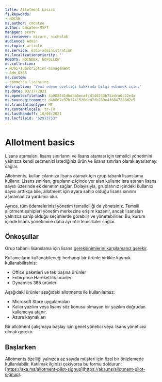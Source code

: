 ```yaml
---
title: Allotment basics
f1.keywords:
- NOCSH
ms.author: cmcatee
author: cmcatee-MSFT
manager: scotv
ms.reviewer: micurn, nicholak
audience: Admin
ms.topic: article
ms.service: o365-administration
ms.localizationpriority: ''
ROBOTS: NOINDEX, NOFOLLOW
ms.collection:
- M365-subscription-management
- Adm_O365
ms.custom:
- commerce_licensing
description: 'Yeni ödeme özelliği hakkında bilgi edinmek için:'
ms.date: 03/17/2021
ms.openlocfilehash: 4a908441dbdaa5ecafcd140233b75adca0c22e4a
ms.sourcegitcommit: d4b867e37bf741528ded7fb289e4f6847228d2c5
ms.translationtype: MT
ms.contentlocale: tr-TR
ms.lasthandoff: 10/06/2021
ms.locfileid: "62973753"
---
```

# <a name="allotment-basics"></a>Allotment basics

Lisans atamaları, lisans sınırlarını ve lisans ataması için temsilci yönetimini yalnızca kendi seçmenizi istediğiniz ürün ve lisans sınırları olarak ayarlamayı sağlar.

Allotments, kullanıcılarınıza lisans atamak için grup tabanlı lisanslama kullanır. Lisans sınırları, gruplarınız içinde yer alan kullanıcılara atanan lisans sayısı üzerinde ek denetim sağlar. Dolayısıyla, gruplarınız içindeki kullanıcı sayısı arttıkça bile, allotment için ayara sahip olduğu lisans sınırını aşmamanıza yardımcı olur.

Ayrıca, tüm ödemelerinizi yönetim temsilciliği de yönetsiniz. Temsili allotment sahipleri yönetim merkezine erişim kazanır, ancak lisansları yalnızca sahip olduğu seçimlerde görebilir ve yönetebilirler. Bu, kurum içinde lisans yönetimine daha ayrıntılı temsilciler sağlar.

## <a name="prerequisites"></a>Önkoşullar

Grup tabanlı lisanslama için lisans [gereksinimlerini karşılamanız gerekir](/azure/active-directory/fundamentals/active-directory-licensing-whatis-azure-portal#licensing-requirements).

Kullanıcıların kullanabileceği herhangi bir ürünle birlikte kaynak kullanabilirsiniz:

- Office paketleri ve tek başına ürünler
- Enterprise Hareketlilik ürünleri
- Dynamics 365 ürünleri

Aşağıdaki ürünler aşağıdaki allotments ile kullanılamaz:

- Microsoft Store uygulamaları
- Kalıcı yazılım veya lisans söz konusu olmayan bir yazılım doğrudan kullanıcıya atanır.
- Azure kaynakları

Bir allotment çalışmaya başlay için genel yönetici veya lisans yöneticisi olmak gerekir.

## <a name="getting-started"></a>Başlarken

Allotments özelliği yalnızca az sayıda müşteri için özel bir önizlemede kullanılabilir. Katılmak ilginizi çekiyorsa bu formu doldurun: [https://aka.ms/allotment-pilot-signup](https://aka.ms/allotment-pilot-signup).